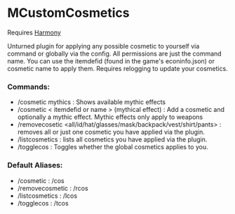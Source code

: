 # MCustomCosmetics
Requires [Harmony](https://github.com/pardeike/Harmony/releases)

Unturned plugin for applying any possible cosmetic to yourself via command or globally via the config.
All permissions are just the command name. You can use the itemdefid (found in the game's econinfo.json) or cosmetic name to apply them. Requires relogging to update your cosmetics.

### Commands:
- /cosmetic mythics : Shows available mythic effects
- /cosmetic < itemdefid or name > (mythical effect) : Add a cosmetic and optionally a mythic effect. Mythic effects only apply to weapons
- /removecosetic <all/id/hat/glasses/mask/backpack/vest/shirt/pants> : removes all or just one cosmetic you have applied via the plugin.
- /listcosmetics : lists all cosmetics you have applied via the plugin. 
- /togglecos : Toggles whether the global cosmetics applies to you. 

### Default Aliases:
- /cosmetic : /cos
- /removecosmetic : /rcos
- /listcosmetics : /lcos
- /togglecos : /tcos